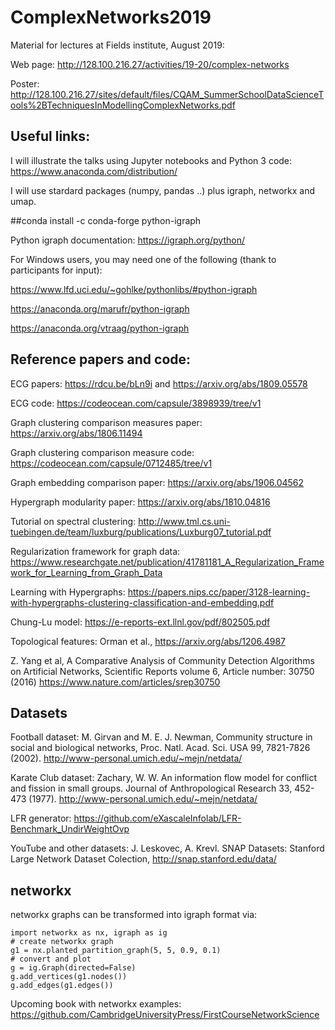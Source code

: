 # ComplexNetworks2019
Material for lectures at Fields institute, August 2019:

Web page: http://128.100.216.27/activities/19-20/complex-networks

Poster: http://128.100.216.27/sites/default/files/CQAM_SummerSchoolDataScienceTools%2BTechniquesInModellingComplexNetworks.pdf

## Useful links:

I will illustrate the talks using Jupyter notebooks and Python 3 code:
https://www.anaconda.com/distribution/

I will use stardard packages (numpy, pandas ..) plus igraph, networkx and umap.

##conda install -c conda-forge python-igraph 

Python igraph documentation: https://igraph.org/python/

For Windows users, you may need one of the following (thank to participants for input):

https://www.lfd.uci.edu/~gohlke/pythonlibs/#python-igraph

https://anaconda.org/marufr/python-igraph

https://anaconda.org/vtraag/python-igraph


## Reference papers and code:

ECG papers: https://rdcu.be/bLn9i and https://arxiv.org/abs/1809.05578

ECG code: https://codeocean.com/capsule/3898939/tree/v1

Graph clustering comparison measures paper: https://arxiv.org/abs/1806.11494

Graph clustering comparison measure code: https://codeocean.com/capsule/0712485/tree/v1

Graph embedding comparison paper: https://arxiv.org/abs/1906.04562

Hypergraph modularity paper: https://arxiv.org/abs/1810.04816

Tutorial on spectral clustering: http://www.tml.cs.uni-tuebingen.de/team/luxburg/publications/Luxburg07_tutorial.pdf

Regularization framework for graph data: https://www.researchgate.net/publication/41781181_A_Regularization_Framework_for_Learning_from_Graph_Data

Learning with Hypergraphs: https://papers.nips.cc/paper/3128-learning-with-hypergraphs-clustering-classification-and-embedding.pdf

Chung-Lu model: https://e-reports-ext.llnl.gov/pdf/802505.pdf

Topological features: Orman et al., https://arxiv.org/abs/1206.4987

Z. Yang et al, A Comparative Analysis of Community Detection Algorithms on Artificial Networks, Scientific Reports volume 6, Article number: 30750 (2016) https://www.nature.com/articles/srep30750


## Datasets

Football dataset: M. Girvan and M. E. J. Newman, Community structure in social and biological networks, Proc. Natl. Acad. Sci. USA 99, 7821-7826 (2002). http://www-personal.umich.edu/~mejn/netdata/

Karate Club dataset:  Zachary, W. W. An information flow model for conflict and fission in small groups. Journal of Anthropological Research 33, 452-473 (1977). http://www-personal.umich.edu/~mejn/netdata/

LFR generator: https://github.com/eXascaleInfolab/LFR-Benchmark_UndirWeightOvp

YouTube and other datasets: J. Leskovec, A. Krevl. SNAP Datasets: Stanford Large Network Dataset Colection, http://snap.stanford.edu/data/

## networkx

networkx graphs can be transformed into igraph format via:
```
import networkx as nx, igraph as ig
# create networkx graph
g1 = nx.planted_partition_graph(5, 5, 0.9, 0.1)
# convert and plot
g = ig.Graph(directed=False)
g.add_vertices(g1.nodes())
g.add_edges(g1.edges())
```
Upcoming book with networkx examples: https://github.com/CambridgeUniversityPress/FirstCourseNetworkScience

